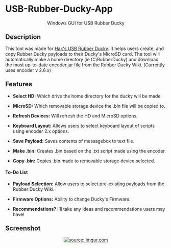 # USB-Rubber-Ducky-App
<p align="center">
Windows GUI for USB Rubber Ducky</p>
<h3><b><big>Description</big></b></h3>
This tool was made for <a href="https://github.com/hak5darren/USB-Rubber-Ducky/wiki">Hak's USB Rubber Ducky</a>. It helps users create, and copy Rubber Ducky payloads to their Ducky's MicroSD card. The tool will automatically make a home directory (ie C:\RubberDucky) and download the most up-to-date encoder.jar file from the Rubber Ducky Wiki. (Currently uses encoder v 2.6.x)

<h3><b><big>Features</big></b></h3>
<ul><li><b>Select HD:</b> Which drive the home directory for the ducky will be made.</li></ul>
<ul><li><b>MicroSD:</b> Which removable storage device the .bin file will be copied to.</li></ul>
<ul><li><b>Refresh Devices:</b> Will refresh the HD and MicroSD options.</li></ul>
<ul><li><b>Keyboard Layout:</b> Allows users to select keyboard layout of scripts using encoder 2.x options.</li></ul>
<ul><li><b>Save Payload:</b> Saves contents of messagebox to text file.</li></ul>
<ul><li><b>Make .bin:</b> Creates .bin based on the .txt script made using the encoder.</li></ul>
<ul><li><b>Copy .bin:</b> Copies .bin made to removable storage device selected.</li></ul>
<h4>To-Do List</h4>
<ul><li><b>Payload Selection:</b> Allow users to select pre-existing payloads from the Rubber Ducky Wiki.</li></ul>
<ul><li><b>Firmware Options:</b> Ability to change Ducky's Firmware.</li></ul>
<ul><li><b>Recommendations? </b> I'll take any ideas and recommendations users may have!</li></ul>

<h3><b><big>Screenshot</big></b></h3>
<p align="center">
  <a href="http://imgur.com/jc9pty0"><img src="http://i.imgur.com/jc9pty0.png" title="source: imgur.com" /></a>
</p>
